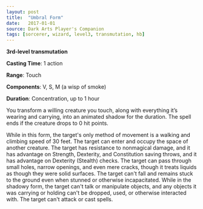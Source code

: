 ```yaml
---
layout: post
title:  "Umbral Form"
date:   2017-01-01
source: Dark Arts Player's Companion
tags: [sorcerer, wizard, level3, transmutation, hb]
---
```


**3rd-level transmutation**

**Casting Time**: 1 action

**Range**: Touch

**Components**: V, S, M (a wisp of smoke)

**Duration**: Concentration, up to 1 hour

You transform a willing creature you touch, along with everything it’s wearing and carrying, into an animated shadow for the duration. The spell ends if the creature drops to 0 hit points.

While in this form, the target's only method of movement is a walking and climbing speed of 30 feet. The target can enter and occupy the space of another creature. The target has resistance to nonmagical damage, and it has advantage on Strength, Dexterity, and Constitution saving throws, and it has advantage on Dexterity (Stealth) checks. The target can pass through small holes, narrow openings, and even mere cracks, though it treats liquids as though they were solid surfaces. The target can't fall and remains stuck to the ground even when stunned or otherwise incapacitated. While in the shadowy form, the target can't talk or manipulate objects, and any objects it was carrying or holding can't be dropped, used, or otherwise interacted with. The target can't attack or cast spells.
